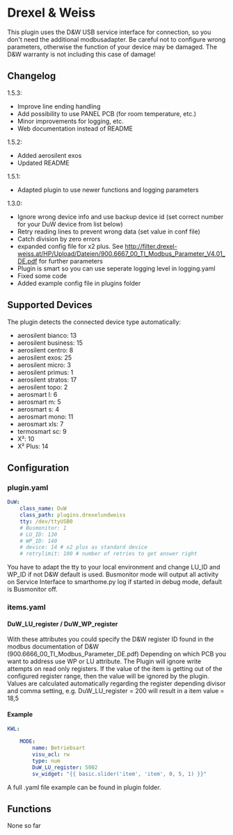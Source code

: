 # Drexel & Weiss

This plugin uses the D&W USB service interface for connection, so you don't need the additional modbusadapter. Be careful not to configure wrong parameters, otherwise the function of your device may be damaged. The D&W warranty is not including this case of damage!

## Changelog

1.5.3:
* Improve line ending handling
* Add possibility to use PANEL PCB (for room temperature, etc.)
* Minor improvements for logging, etc.
* Web documentation instead of README

1.5.2:
* Added aerosilent exos
* Updated README

1.5.1:
* Adapted plugin to use newer functions and logging parameters

1.3.0:
* Ignore wrong device info and use backup device id (set correct number for your DuW device from list below)
* Retry reading lines to prevent wrong data (set value in conf file)
* Catch division by zero errors
* expanded config file for x2 plus. See http://filter.drexel-weiss.at/HP/Upload/Dateien/900.6667_00_TI_Modbus_Parameter_V4.01_DE.pdf for further parameters
* Plugin is smart so you can use seperate logging level in logging.yaml
* Fixed some code
* Added example config file in plugins folder


## Supported Devices

The plugin detects the connected device type automatically:

   * aerosilent bianco: 13
   * aerosilent business: 15
   * aerosilent centro: 8
   * aerosilent exos: 25
   * aerosilent micro: 3
   * aerosilent primus: 1
   * aerosilent stratos: 17
   * aerosilent topo: 2
   * aerosmart l: 6
   * aerosmart m: 5
   * aerosmart s: 4
   * aerosmart mono: 11
   * aerosmart xls: 7
   * termosmart sc: 9
   * X²: 10
   * X² Plus: 14

## Configuration

### plugin.yaml

```yaml
DuW:
    class_name: DuW
    class_path: plugins.drexelundweiss
    tty: /dev/ttyUSB0
    # Busmonitor: 1
    # LU_ID: 130
    # WP_ID: 140
    # device: 14 # x2 plus as standard device
    # retrylimit: 100 # number of retries to get answer right
```

You have to adapt the tty to your local environment and change LU_ID and WP_ID if not D&W default is used.
Busmonitor mode will output all activity on Service Interface to smarthome.py log if started in debug mode, default is Busmonitor off.

### items.yaml

#### DuW_LU_register / DuW_WP_register

With these attributes you could specify the D&W register ID found in the modbus documentation of D&W (900.6666_00_TI_Modbus_Parameter_DE.pdf)
Depending on which PCB you want to address use WP or LU attribute. The Plugin will ignore write attempts on read only registers.
If the value of the item is getting out of the configured register range, then the value will be ignored by the plugin.
Values are calculated automatically regarding the register depending divisor and comma setting, e.g. DuW_LU_register = 200 will result in a item value = 18,5

#### Example

```yaml
KWL:

    MODE:
        name: Betriebsart
        visu_acl: rw
        type: num
        DuW_LU_register: 5002
        sv_widget: "{{ basic.slider('item', 'item', 0, 5, 1) }}"
```

A full .yaml file example can be found in plugin folder.

## Functions

None so far
